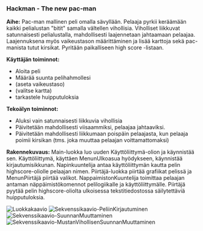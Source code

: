 ### Hackman - The new pac-man

**Aihe:** Pac-man mallinen peli omalla sävyllään. Pelaaja pyrkii keräämään kaikki pelialustan "bitit" samalla vältellen vihollisia. Viholliset liikkuvat satunnaisesti pelialustalla, mahdollisesti laajennetaan jahtaamaan pelaajaa. Laajennuksena myös vaikeustason määrittäminen ja lisää karttoja sekä pac-manista tutut kirsikat. Pyritään paikalliseen high score -listaan.


**Käyttäjän toiminnot:**

- Aloita peli
- Määrää suunta pelihahmollesi
- (aseta vaikeustaso)
- (valitse kartta)
- tarkastele huipputuloksia


**Tekoälyn toiminnot:**

- Aluksi vain satunnaisesti liikkuvia vihollisia
- Päivitetään mahdollisesti viisaammiksi, pelaajaa jahtaaviksi.
- Päivitetään mahdollisesti liikkumaan poispäin pelaajasta, kun pelaaja poimii kirsikan (tms. joka muuttaa pelaajan voittamattomaksi)

**Rakennekuvaus:**
Main-luokka luo uuden Käyttöliittymä-olion ja käynnistää sen. Käyttöliittymä, käyttäen MenunUlkoasua hyödykseen, käynnistää kirjautumisikkunan. Napinkuuntelija antaa käyttöliittymän kautta pelin highscore-oliolle pelaajan nimen. Piirtäjä-luokka piirtää grafiikat pelissä ja MenunPiirtäjä piirtää valikot. NappaimistonKuuntelija toimittaa pelaajan antaman näppäimistökomennot pelilogiikalle ja käyttöliittymälle. Piirtäjä pyytää pelin highscore-oliolta ulkoisessa tekstitiedostossa säilytettäviä huipputuloksia.

![Luokkakaavio](http://i1259.photobucket.com/albums/ii553/Oce43/HackmanLuokkakaavio_zpsz22v6wra.png?t=1488386346"Luokkakaavio")
![Sekvenssikaavio-PeliinKirjautuminen](http://i1259.photobucket.com/albums/ii553/Oce43/Peliin%20kirjautuminen_zpsuwyqgaw6.png?t=1488393289"SekvenssikaavioPeliinKirjautuminen")
![Sekvenssikaavio-SuunnanMuuttaminen](http://i1259.photobucket.com/albums/ii553/Oce43/Suunnan%20Muuttaminen_zpsiing56hj.png?t=1487163268"SekvenssikaavioSuunnanMuuttaminen")
![Sekvenssikaavio-MustanVihollisenSuunnanMuuttaminen](http://i1259.photobucket.com/albums/ii553/Oce43/MustanVihollisenSuunnanMuuttaminen_zpskotedrm8.png?t=1487163807"SekvenssikaavioMustanVihollisenSuunnanMuuttaminen")